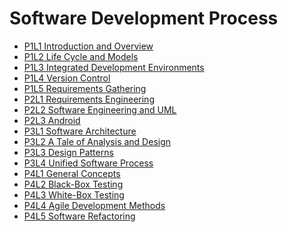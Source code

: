 # Software Development Process

- [P1L1 Introduction and Overview](Introduction_and_Overview.md)
- [P1L2 Life Cycle and Models](Life_Cycle_Models.md)
- [P1L3 Integrated Development Environments](Integrated_Development_Environments.md)
- [P1L4 Version Control](Version_Control.md)
- [P1L5 Requirements Gathering](Requirements_Gathering.md)
- [P2L1 Requirements Engineering]()
- [P2L2 Software Engineering and UML]()
- [P2L3 Android]()
- [P3L1 Software Architecture]()
- [P3L2 A Tale of Analysis and Design]()
- [P3L3 Design Patterns]()
- [P3L4 Unified Software Process]()
- [P4L1 General Concepts]()
- [P4L2 Black-Box Testing]()
- [P4L3 White-Box Testing]()
- [P4L4 Agile Development Methods]()
- [P4L5 Software Refactoring]()

